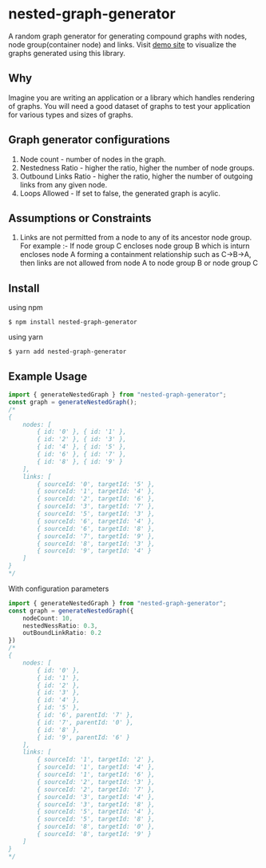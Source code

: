 # nested-graph-generator
A random graph generator for generating compound graphs with nodes, node group(container node) and links.
Visit [demo site](https://zombierobo.github.io/nested-graph-generator) to visualize the graphs generated using this library.

## Why
Imagine you are writing an application or a library which handles rendering of graphs. You will need a good dataset of graphs to test your application for various types and sizes of graphs.

## Graph generator configurations
1. Node count - number of nodes in the graph.
2. Nestedness Ratio - higher the ratio, higher the number of node groups.
3. Outbound Links Ratio - higher the ratio, higher the number of outgoing links from any given node.
4. Loops Allowed - If set to false, the generated graph is acylic.

## Assumptions or Constraints
1. Links are not permitted from a node to any of its ancestor node group. For example :- If node group C encloses node group B which is inturn encloses node A forming a containment relationship such as C->B->A, then links are not allowed from node A to node group B or node group C

## Install

using npm
```
$ npm install nested-graph-generator
```
using yarn
```
$ yarn add nested-graph-generator
```

## Example Usage

```typescript
import { generateNestedGraph } from "nested-graph-generator";
const graph = generateNestedGraph();
/*
{
    nodes: [
        { id: '0' }, { id: '1' },
        { id: '2' }, { id: '3' },
        { id: '4' }, { id: '5' },
        { id: '6' }, { id: '7' },
        { id: '8' }, { id: '9' }
    ],
    links: [
        { sourceId: '0', targetId: '5' },
        { sourceId: '1', targetId: '4' },
        { sourceId: '2', targetId: '6' },
        { sourceId: '3', targetId: '7' },
        { sourceId: '5', targetId: '3' },
        { sourceId: '6', targetId: '4' },
        { sourceId: '6', targetId: '8' },
        { sourceId: '7', targetId: '9' },
        { sourceId: '8', targetId: '3' },
        { sourceId: '9', targetId: '4' }
    ]
}
*/
```

With configuration parameters

```typescript
import { generateNestedGraph } from "nested-graph-generator";
const graph = generateNestedGraph({
    nodeCount: 10,
    nestedNessRatio: 0.3,
    outBoundLinkRatio: 0.2
})
/*
{
    nodes: [
        { id: '0' },
        { id: '1' },
        { id: '2' },
        { id: '3' },
        { id: '4' },
        { id: '5' },
        { id: '6', parentId: '7' },
        { id: '7', parentId: '0' },
        { id: '8' },
        { id: '9', parentId: '6' }
    ],
    links: [
        { sourceId: '1', targetId: '2' },
        { sourceId: '1', targetId: '4' },
        { sourceId: '1', targetId: '6' },
        { sourceId: '2', targetId: '3' },
        { sourceId: '2', targetId: '7' },
        { sourceId: '3', targetId: '4' },
        { sourceId: '3', targetId: '8' },
        { sourceId: '5', targetId: '4' },
        { sourceId: '5', targetId: '8' },
        { sourceId: '8', targetId: '0' },
        { sourceId: '8', targetId: '9' }
    ]
}
*/
```